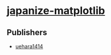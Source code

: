 # [japanize-matplotlib](https://pypi.org/project/japanize-matplotlib)



## Publishers
- [uehara1414](https://pypi.org/user/uehara1414)

